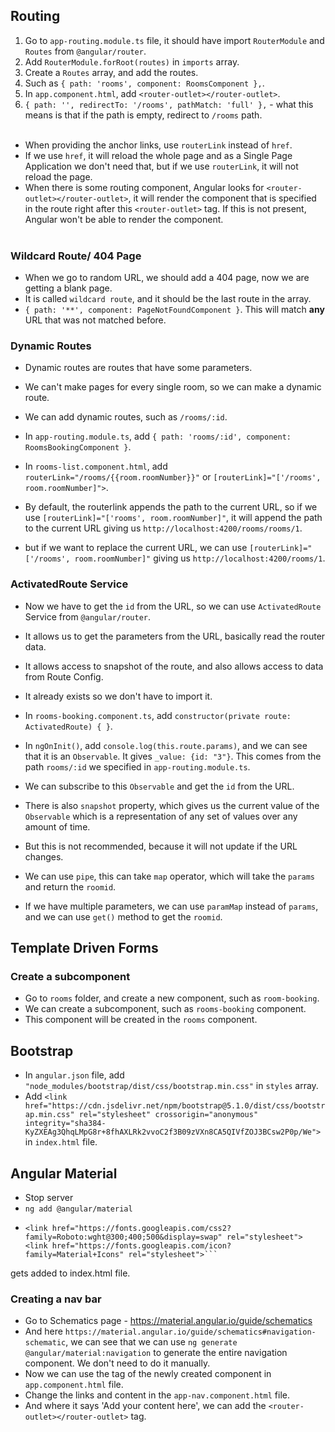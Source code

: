 ## Routing

1. Go to `app-routing.module.ts` file, it should have import `RouterModule` and `Routes` from `@angular/router`.
2. Add `RouterModule.forRoot(routes)` in `imports` array.
3. Create a `Routes` array, and add the routes.
4. Such as `{ path: 'rooms', component: RoomsComponent },`.
5. In `app.component.html`, add `<router-outlet></router-outlet>`.
6. `{ path: '', redirectTo: '/rooms', pathMatch: 'full' },` - what this means is that if the path is empty, redirect to `/rooms` path.
<br><br>

- When providing the anchor links, use `routerLink` instead of `href`.
- If we use `href`, it will reload the whole page and as a Single Page Application we don't need that, but if we use `routerLink`, it will not reload the page.
- When there is some routing component, Angular looks for `<router-outlet></router-outlet>`, it will render the component that is specified in the route right after this `<router-outlet>` tag. If this is not present, Angular won't be able to render the component.
<br><br>

### Wildcard Route/ 404 Page
- When we go to random URL, we should add a 404 page, now we are getting a blank page.
- It is called `wildcard route`, and it should be the last route in the array.
- `{ path: '**', component: PageNotFoundComponent }`. This will match **any** URL that was not matched before.


### Dynamic Routes
- Dynamic routes are routes that have some parameters.
- We can't make pages for every single room, so we can make a dynamic route.
- We can add dynamic routes, such as `/rooms/:id`.
- In `app-routing.module.ts`, add `{ path: 'rooms/:id', component: RoomsBookingComponent }`.
- In `rooms-list.component.html`, add `routerLink="/rooms/{{room.roomNumber}}"` or `[routerLink]="['/rooms', room.roomNumber]">`.


- By default, the routerlink appends the path to the current URL, so if we use `[routerLink]="['rooms', room.roomNumber]"`, it will append the path to the current URL giving us `http://localhost:4200/rooms/rooms/1`.
- but if we want to replace the current URL, we can use `[routerLink]="['/rooms', room.roomNumber]"` giving us `http://localhost:4200/rooms/1`.


### ActivatedRoute Service
- Now we have to get the `id` from the URL, so we can use `ActivatedRoute` Service from `@angular/router`.
- It allows us to get the parameters from the URL, basically read the router data.
- It allows access to snapshot of the route, and also allows access to data from Route Config.
- It already exists so we don't have to import it.
- In `rooms-booking.component.ts`, add `constructor(private route: ActivatedRoute) { }`.
- In `ngOnInit()`, add `console.log(this.route.params)`, and we can see that it is an `Observable`. It gives `_value: {id: "3"}`. This comes from the path `rooms/:id` we specified in `app-routing.module.ts`.

- We can subscribe to this `Observable` and get the `id` from the URL.
- There is also `snapshot` property, which gives us the current value of the `Observable` which is a representation of any set of values over any amount of time.
- But this is not recommended, because it will not update if the URL changes.
- We can use `pipe`, this can take `map` operator, which will take the `params` and return the `roomid`.
- If we have multiple parameters, we can use `paramMap` instead of `params`, and we can use `get()` method to get the `roomid`.


## Template Driven Forms


### Create a subcomponent
- Go to `rooms` folder, and create a new component, such as `room-booking`.
- We can create a subcomponent, such as `rooms-booking` component.
- This component will be created in the `rooms` component.


## Bootstrap
- In `angular.json` file, add `"node_modules/bootstrap/dist/css/bootstrap.min.css"` in `styles` array.
- Add `<link href="https://cdn.jsdelivr.net/npm/bootstrap@5.1.0/dist/css/bootstrap.min.css" rel="stylesheet" crossorigin="anonymous" integrity="sha384-KyZXEAg3QhqLMpG8r+8fhAXLRk2vvoC2f3B09zVXn8CA5QIVfZOJ3BCsw2P0p/We">
  ` in `index.html` file.

## Angular Material 
- Stop server
- `ng add @angular/material`
- ```<link rel="preconnect" href="https://fonts.gstatic.com">
  <link href="https://fonts.googleapis.com/css2?family=Roboto:wght@300;400;500&display=swap" rel="stylesheet">
  <link href="https://fonts.googleapis.com/icon?family=Material+Icons" rel="stylesheet">```
gets added to index.html file.


### Creating a nav bar
- Go to Schematics page - https://material.angular.io/guide/schematics
- And here `https://material.angular.io/guide/schematics#navigation-schematic`, we can see that we can use `ng generate @angular/material:navigation` to generate the entire navigation component. We don't need to do it manually.
- Now we can use the tag of the newly created component in `app.component.html` file.
- Change the links and content in the `app-nav.component.html` file.
- And where it says 'Add your content here', we can add the `<router-outlet></router-outlet>` tag.
